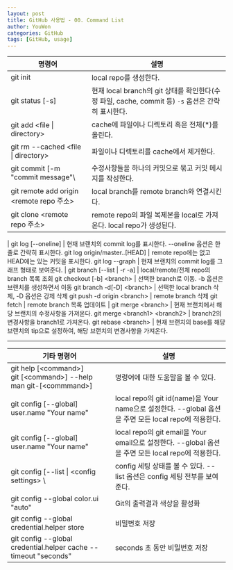 ```yaml
---
layout: post
title: GitHub 사용법 - 00. Command List
author: YouWon
categories: GitHub
tags: [GitHub, usage]
---
```


명령어 | 설명
-------- | --------
git init | local repo를 생성한다.
git status \[\-s] | 현재 local branch의 git 상태를 확인한다(수정 파일, cache, commit 등) `-s` 옵션은 간략히 표시한다.
git add \<file \| directory\> | cache에 파일이나 디렉토리 혹은 전체(*)를 올린다.
git rm \-\-cached \<file \| directory\> | 파일이나 디렉토리를 cache에서 제거한다.
git commit \[-m "commit message"\ | 수정사항들을 하나의 커밋으로 묶고 커밋 메시지를 작성한다.
git remote add origin \<remote repo 주소\> | local branch를 remote branch와 연결시킨다.
git clone \<remote repo 주소\> | remote repo의 파일 복제본을 local로 가져온다. local repo가 생성된다.
 | 
git log \[\-\-oneline] | 현재 브랜치의 commit log를 표시한다. \-\-oneline 옵션은 한줄로 간략히 표시한다.
git log origin/master..\[HEAD] | remote repo에는 없고 HEAD에는 있는 커밋을 표시한다. 
git log \-\-graph | 현재 브랜치의 commit log를 그래프 형태로 보여준다.
 | 
git branch \[\-\-list \| \-r \-a] | local/remote/전체 repo의 branch 목록 조회
git checkout \[\-b] \<branch\> | 선택한 branch로 이동. -b 옵션은 브랜치를 생성하면서 이동
git branch \-d\[\-D] \<branch\> | 선택한 local branch 삭제, -D 옵션은 강제 삭제
git push -d origin \<branch\> | remote branch 삭제
git fetch | remote branch 목록 업데이트
 | 
git merge \<branch\> | 현재 브랜치에서 해당 브랜치의 수정사항을 가져온다.
git merge \<branch1\> \<branch2\> | branch2의 변경사항을 branch1로 가져온다.
git rebase \<branch\> | 현재 브랜치의 base를 해당 브랜치의 tip으로 설정하여, 해당 브랜치의 변경사항을 가져온다.

---

기타 명령어 | 설명 
-------- | --------
git help \[\<command\>] <br> git \[\<command\>] \-\-help <br> man git-\[\<commmand\>]| 명령어에 대한 도움말을 볼 수 있다.
git config \[\-\-global] user.name "Your name" | local repo의 git id(name)을 Your name으로 설정한다. \-\-global 옵션을 주면 모든 local repo에 적용한다.
git config \[\-\-global] user.name "Your name" | local repo의 git email을 Your email으로 설정한다. \-\-global 옵션을 주면 모든 local repo에 적용한다.
git config \[\-\-list \| \<config settings\> \ | config 세팅 상태를 볼 수 있다. \-\-list 옵션은 config 세팅 전부를 보여준다. 
git config \-\-global color.ui "auto" | Git의 출력결과 색상을 활성화
git config \-\-global credential.helper store | 비밀번호 저장
git config \-\-global credential.helper cache --timeout "seconds" | seconds 초 동안 비밀번호 저장



